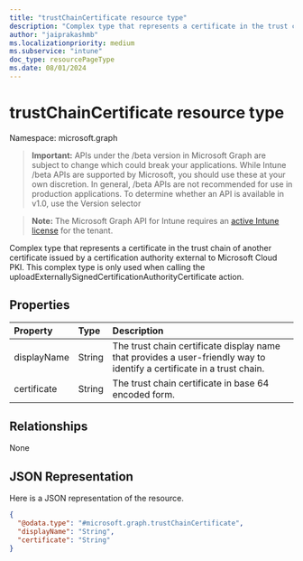 ```yaml
---
title: "trustChainCertificate resource type"
description: "Complex type that represents a certificate in the trust chain of another certificate issued by a certification authority external to Microsoft Cloud PKI. This complex type is only used when calling the uploadExternallySignedCertificationAuthorityCertificate action."
author: "jaiprakashmb"
ms.localizationpriority: medium
ms.subservice: "intune"
doc_type: resourcePageType
ms.date: 08/01/2024
---
```


# trustChainCertificate resource type

Namespace: microsoft.graph

> **Important:** APIs under the /beta version in Microsoft Graph are subject to change which could break your applications. While Intune /beta APIs are supported by Microsoft, you should use these at your own discretion. In general, /beta APIs are not recommended for use in production applications. To determine whether an API is available in v1.0, use the Version selector

> **Note:** The Microsoft Graph API for Intune requires an [active Intune license](https://go.microsoft.com/fwlink/?linkid=839381) for the tenant.

Complex type that represents a certificate in the trust chain of another certificate issued by a certification authority external to Microsoft Cloud PKI. This complex type is only used when calling the uploadExternallySignedCertificationAuthorityCertificate action.

## Properties
|Property|Type|Description|
|:---|:---|:---|
|displayName|String|The trust chain certificate display name that provides a user-friendly way to identify a certificate in a trust chain.|
|certificate|String|The trust chain certificate in base 64 encoded form.|

## Relationships
None

## JSON Representation
Here is a JSON representation of the resource.
<!-- {
  "blockType": "resource",
  "@odata.type": "microsoft.graph.trustChainCertificate"
}
-->
``` json
{
  "@odata.type": "#microsoft.graph.trustChainCertificate",
  "displayName": "String",
  "certificate": "String"
}
```
